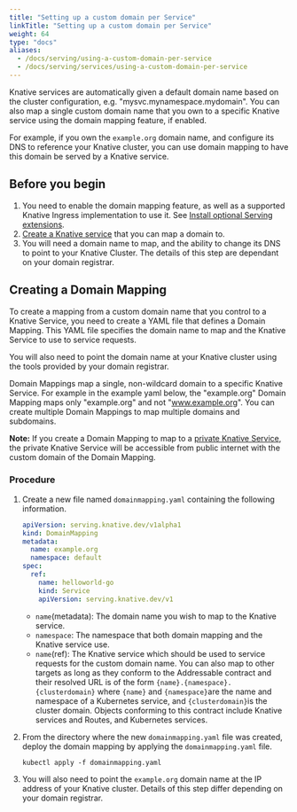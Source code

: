 ```yaml
---
title: "Setting up a custom domain per Service"
linkTitle: "Setting up a custom domain per Service"
weight: 64
type: "docs"
aliases:
  - /docs/serving/using-a-custom-domain-per-service
  - /docs/serving/services/using-a-custom-domain-per-service
---
```


Knative services are automatically given a default domain name based on the
cluster configuration, e.g. "mysvc.mynamespace.mydomain". You can also map a
single custom domain name that you own to a specific Knative service using the
domain mapping feature, if enabled.

For example, if you own the `example.org` domain name, and configure its DNS
to reference your Knative cluster, you can use domain mapping to
have this domain be served by a Knative service.

## Before you begin

1. You need to enable the domain mapping feature, as well as a supported Knative
   Ingress implementation to use it. See [Install optional Serving extensions](../install/install-extensions.md#install-optional-serving-extensions).
1. [Create a Knative service](../serving/services/creating-services) that you can map a domain to.
1. You will need a domain name to map, and the ability to change its DNS to
   point to your Knative Cluster. The details of this step are dependant on
   your domain registrar.

## Creating a Domain Mapping

To create a mapping from a custom domain name that you control to a Knative
Service, you need to create a YAML file that defines a Domain Mapping. This
YAML file specifies the domain name to map and the Knative Service to use to
service requests.

You will also need to point the domain name at your Knative cluster using the
tools provided by your domain registrar.

Domain Mappings map a single, non-wildcard domain to a specific Knative
Service. For example in the example yaml below, the "example.org" Domain
Mapping maps only "example.org" and not "www.example.org". You can create
multiple Domain Mappings to map multiple domains and subdomains.

**Note:** If you create a Domain Mapping to map to a [private Knative Service](https://github.com/knative/docs/blob/mkdocs/docs/developer/serving/services/private-services.md), the private Knative Service will be accessible from public internet with the
custom domain of the Domain Mapping.


### Procedure

1. Create a new file named `domainmapping.yaml` containing the following information.

   ```yaml
   apiVersion: serving.knative.dev/v1alpha1
   kind: DomainMapping
   metadata:
     name: example.org
     namespace: default
   spec:
     ref:
       name: helloworld-go
       kind: Service
       apiVersion: serving.knative.dev/v1
   ```

   - `name`(metadata): The domain name you wish to map to the Knative service.
   - `namespace`: The namespace that both domain mapping and the Knative service use.
   - `name`(ref): The Knative service which should be used to service requests
     for the custom domain name. You can also map to other targets as long as
     they conform to the Addressable contract and their resolved URL is of the form `{name}.{namespace}.{clusterdomain}` where `{name}` and `{namespace}`are the name and namespace of a Kubernetes service, and `{clusterdomain}`is the cluster domain. Objects conforming to this contract include Knative services and Routes, and Kubernetes services.

1. From the directory where the new `domainmapping.yaml` file was created,
   deploy the domain mapping by applying the `domainmapping.yaml` file.

   ```
   kubectl apply -f domainmapping.yaml
   ```

1. You will also need to point the `example.org` domain name at the IP
   address of your Knative cluster. Details of this step differ depending on
   your domain registrar.
